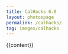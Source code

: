 ```yaml
---
title: CalHacks 6.0
layout: photospage
permalink: /calhacks/
tag: images/calhacks
---
```


{{content}}
